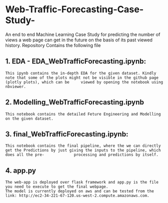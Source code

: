 # Web-Traffic-Forecasting-Case-Study-
An end to end Machine Learning Case Study for predicting the number of views a web page can get in the future on the basis of its past viewed history.
Repository Contains the following file

##  1. EDA - EDA_WebTrafficForecasting.ipynb:
    This ipynb contains the in-depth EDA for the given dataset. Kindly note that some of the plots might not be visible in the github page (plotly plots), which can be     viewed by opening the notebook using nbviewer.

##  2. Modelling_WebTrafficForecasting.ipynb
    This notebook contains the detailed Feture Engineering and Modelling on the given dataset.

##  3. final_WebTrafficForecasting.ipynb:
    This notebook contains the final pipeline, where the we can directly get the Predictions by just giving the inputs to the pipeline, which does all the pre-             processing and predictions by itself.

##  4. app.py
    The web-app is deployed over flask framework and app.py is the file you need to execute to get the final webpage.
    The model is currently deployed on aws and can be tested from the link: http://ec2-34-221-67-120.us-west-2.compute.amazonaws.com.
